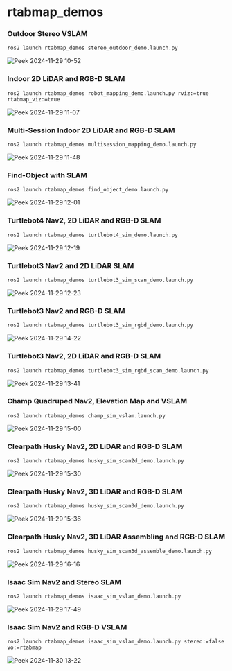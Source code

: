 # rtabmap_demos

### Outdoor Stereo VSLAM
```
ros2 launch rtabmap_demos stereo_outdoor_demo.launch.py
```
![Peek 2024-11-29 10-52](https://github.com/user-attachments/assets/b6dd4a1c-5bd5-4cfa-936d-e8e707bbcb23)

### Indoor 2D LiDAR and RGB-D SLAM
```
ros2 launch rtabmap_demos robot_mapping_demo.launch.py rviz:=true rtabmap_viz:=true
```
![Peek 2024-11-29 11-07](https://github.com/user-attachments/assets/b02beeea-28ed-4fde-932d-c89bef1a046d)

### Multi-Session Indoor 2D LiDAR and RGB-D SLAM
```
ros2 launch rtabmap_demos multisession_mapping_demo.launch.py
```
![Peek 2024-11-29 11-48](https://github.com/user-attachments/assets/b130e5ab-618f-4c8b-840f-f926b65ab53b)

### Find-Object with SLAM
```
ros2 launch rtabmap_demos find_object_demo.launch.py
```
![Peek 2024-11-29 12-01](https://github.com/user-attachments/assets/b3cc0c67-517a-4f69-b4cc-35d288e96165)

### Turtlebot4 Nav2, 2D LiDAR and RGB-D SLAM
```
ros2 launch rtabmap_demos turtlebot4_sim_demo.launch.py
```
![Peek 2024-11-29 12-19](https://github.com/user-attachments/assets/5914e34c-19f1-4b7c-b4df-2e7084946888)

### Turtlebot3 Nav2 and 2D LiDAR SLAM
```
ros2 launch rtabmap_demos turtlebot3_sim_scan_demo.launch.py
```
![Peek 2024-11-29 12-23](https://github.com/user-attachments/assets/e3c31c5a-5c46-4370-ad17-38c795db7917)

### Turtlebot3 Nav2 and RGB-D SLAM
```
ros2 launch rtabmap_demos turtlebot3_sim_rgbd_demo.launch.py
```
![Peek 2024-11-29 14-22](https://github.com/user-attachments/assets/5088be17-0875-42cc-b863-d14468c67f26)

### Turtlebot3 Nav2, 2D LiDAR and RGB-D SLAM
```
ros2 launch rtabmap_demos turtlebot3_sim_rgbd_scan_demo.launch.py
```
![Peek 2024-11-29 13-41](https://github.com/user-attachments/assets/2e878158-b1b6-48a4-801c-72cdb41b4783)

### Champ Quadruped Nav2, Elevation Map and VSLAM
```
ros2 launch rtabmap_demos champ_sim_vslam.launch.py
```
![Peek 2024-11-29 15-00](https://github.com/user-attachments/assets/d1a27c78-27bc-4901-82a7-59b5d24e6454)

### Clearpath Husky Nav2, 2D LiDAR and RGB-D SLAM
```
ros2 launch rtabmap_demos husky_sim_scan2d_demo.launch.py
```
![Peek 2024-11-29 15-30](https://github.com/user-attachments/assets/c8f79b86-253e-4c8e-ac7a-c26584f43fa4)

### Clearpath Husky Nav2, 3D LiDAR and RGB-D SLAM
```
ros2 launch rtabmap_demos husky_sim_scan3d_demo.launch.py
```
![Peek 2024-11-29 15-36](https://github.com/user-attachments/assets/a4b6e6ae-38ed-44da-bbfb-d3c30a301f9c)

### Clearpath Husky Nav2, 3D LiDAR Assembling and RGB-D SLAM
```
ros2 launch rtabmap_demos husky_sim_scan3d_assemble_demo.launch.py
```
![Peek 2024-11-29 16-16](https://github.com/user-attachments/assets/b2235bd2-33d2-4c44-b6e9-9923a524632b)

### Isaac Sim Nav2 and Stereo SLAM
```
ros2 launch rtabmap_demos isaac_sim_vslam_demo.launch.py
```
![Peek 2024-11-29 17-49](https://github.com/user-attachments/assets/54cd0c82-aaed-47e5-911a-f286b6d2cc17)

### Isaac Sim Nav2 and RGB-D VSLAM
```
ros2 launch rtabmap_demos isaac_sim_vslam_demo.launch.py stereo:=false vo:=rtabmap
```
![Peek 2024-11-30 13-22](https://github.com/user-attachments/assets/240820c6-4dea-4cbf-9431-b4b3af695d51)